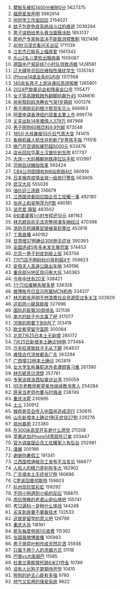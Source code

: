 1. [樊振东被扣1400分被附0分](https://s.weibo.com//weibo?q=%E6%A8%8A%E6%8C%AF%E4%B8%9C%E8%A2%AB%E6%89%A31400%E5%88%86%E8%A2%AB%E9%99%840%E5%88%86&Refer=top) 5627375
2. [福原爱发声明](https://s.weibo.com//weibo?q=%23%E7%A6%8F%E5%8E%9F%E7%88%B1%E5%8F%91%E5%A3%B0%E6%98%8E%23&Refer=top) 3982914
3. [何同学工作室回应](https://s.weibo.com//weibo?q=%23%E4%BD%95%E5%90%8C%E5%AD%A6%E5%B7%A5%E4%BD%9C%E5%AE%A4%E5%9B%9E%E5%BA%94%23&Refer=top) 2154021
4. [蚊子包是免疫系统战斗过的痕迹](https://s.weibo.com//weibo?q=%23%E8%9A%8A%E5%AD%90%E5%8C%85%E6%98%AF%E5%85%8D%E7%96%AB%E7%B3%BB%E7%BB%9F%E6%88%98%E6%96%97%E8%BF%87%E7%9A%84%E7%97%95%E8%BF%B9%23&Refer=top) 2036294
5. [男子误把祛黑头膏当面膜涂脸](https://s.weibo.com//weibo?q=%23%E7%94%B7%E5%AD%90%E8%AF%AF%E6%8A%8A%E7%A5%9B%E9%BB%91%E5%A4%B4%E8%86%8F%E5%BD%93%E9%9D%A2%E8%86%9C%E6%B6%82%E8%84%B8%23&Refer=top) 1853137
6. [房地产专家称坚决不能取消预售制](https://s.weibo.com//weibo?q=%23%E6%88%BF%E5%9C%B0%E4%BA%A7%E4%B8%93%E5%AE%B6%E7%A7%B0%E5%9D%9A%E5%86%B3%E4%B8%8D%E8%83%BD%E5%8F%96%E6%B6%88%E9%A2%84%E5%94%AE%E5%88%B6%23&Refer=top) 1821496
7. [40秒沉浸式看问天出征](https://s.weibo.com//weibo?q=%2340%E7%A7%92%E6%B2%89%E6%B5%B8%E5%BC%8F%E7%9C%8B%E9%97%AE%E5%A4%A9%E5%87%BA%E5%BE%81%23&Refer=top) 1711139
8. [江宏杰已联系上福原爱](https://s.weibo.com//weibo?q=%23%E6%B1%9F%E5%AE%8F%E6%9D%B0%E5%B7%B2%E8%81%94%E7%B3%BB%E4%B8%8A%E7%A6%8F%E5%8E%9F%E7%88%B1%23&Refer=top) 1561342
9. [乐山2名儿童检出腺病毒](https://s.weibo.com//weibo?q=%23%E4%B9%90%E5%B1%B12%E5%90%8D%E5%84%BF%E7%AB%A5%E6%A3%80%E5%87%BA%E8%85%BA%E7%97%85%E6%AF%92%23&Refer=top) 1555087
10. [德国中产家庭排7小时队领救济粮](https://s.weibo.com//weibo?q=%23%E5%BE%B7%E5%9B%BD%E4%B8%AD%E4%BA%A7%E5%AE%B6%E5%BA%AD%E6%8E%927%E5%B0%8F%E6%97%B6%E9%98%9F%E9%A2%86%E6%95%91%E6%B5%8E%E7%B2%AE%23&Refer=top) 1428581
11. [辽大辅导员回应被指性骚扰学生](https://s.weibo.com//weibo?q=%23%E8%BE%BD%E5%A4%A7%E8%BE%85%E5%AF%BC%E5%91%98%E5%9B%9E%E5%BA%94%E8%A2%AB%E6%8C%87%E6%80%A7%E9%AA%9A%E6%89%B0%E5%AD%A6%E7%94%9F%23&Refer=top) 1335743
12. [iPhone14或全系6G内存](https://s.weibo.com//weibo?q=%23iPhone14%E6%88%96%E5%85%A8%E7%B3%BB6G%E5%86%85%E5%AD%98%23&Refer=top) 1317568
13. [140余名孩子上游泳课后高烧咳嗽](https://s.weibo.com//weibo?q=%23140%E4%BD%99%E5%90%8D%E5%AD%A9%E5%AD%90%E4%B8%8A%E6%B8%B8%E6%B3%B3%E8%AF%BE%E5%90%8E%E9%AB%98%E7%83%A7%E5%92%B3%E5%97%BD%23&Refer=top) 1265901
14. [2024巴黎奥运会和残奥会口号](https://s.weibo.com//weibo?q=%232024%E5%B7%B4%E9%BB%8E%E5%A5%A5%E8%BF%90%E4%BC%9A%E5%92%8C%E6%AE%8B%E5%A5%A5%E4%BC%9A%E5%8F%A3%E5%8F%B7%23&Refer=top) 1115477
15. [女子穿高跟鞋踇外翻脚码飙升45](https://s.weibo.com//weibo?q=%23%E5%A5%B3%E5%AD%90%E7%A9%BF%E9%AB%98%E8%B7%9F%E9%9E%8B%E8%B8%87%E5%A4%96%E7%BF%BB%E8%84%9A%E7%A0%81%E9%A3%99%E5%8D%8745%23&Refer=top) 1046616
16. [爸爸帮妈妈洗睡衣气哭1岁萌娃](https://s.weibo.com//weibo?q=%23%E7%88%B8%E7%88%B8%E5%B8%AE%E5%A6%88%E5%A6%88%E6%B4%97%E7%9D%A1%E8%A1%A3%E6%B0%94%E5%93%AD1%E5%B2%81%E8%90%8C%E5%A8%83%23&Refer=top) 1001376
17. [男子用刚买的橙汁帮货车灭火](https://s.weibo.com//weibo?q=%23%E7%94%B7%E5%AD%90%E7%94%A8%E5%88%9A%E4%B9%B0%E7%9A%84%E6%A9%99%E6%B1%81%E5%B8%AE%E8%B4%A7%E8%BD%A6%E7%81%AD%E7%81%AB%23&Refer=top) 956953
18. [阿里申请香港纽约双重主要上市](https://s.weibo.com//weibo?q=%23%E9%98%BF%E9%87%8C%E7%94%B3%E8%AF%B7%E9%A6%99%E6%B8%AF%E7%BA%BD%E7%BA%A6%E5%8F%8C%E9%87%8D%E4%B8%BB%E8%A6%81%E4%B8%8A%E5%B8%82%23&Refer=top) 899776
19. [丈夫出轨14年赠情人379万](https://s.weibo.com//weibo?q=%23%E4%B8%88%E5%A4%AB%E5%87%BA%E8%BD%A814%E5%B9%B4%E8%B5%A0%E6%83%85%E4%BA%BA379%E4%B8%87%23&Refer=top) 887968
20. [男子网购60瓶饮料9.9包邮](https://s.weibo.com//weibo?q=%23%E7%94%B7%E5%AD%90%E7%BD%91%E8%B4%AD60%E7%93%B6%E9%A5%AE%E6%96%999.9%E5%8C%85%E9%82%AE%23&Refer=top) 873548
21. [185斤大叔暴瘦55斤后气质大变](https://s.weibo.com//weibo?q=%23185%E6%96%A4%E5%A4%A7%E5%8F%94%E6%9A%B4%E7%98%A655%E6%96%A4%E5%90%8E%E6%B0%94%E8%B4%A8%E5%A4%A7%E5%8F%98%23&Refer=top) 741415
22. [象棋机器人抓住并折断7岁男孩手指](https://s.weibo.com//weibo?q=%23%E8%B1%A1%E6%A3%8B%E6%9C%BA%E5%99%A8%E4%BA%BA%E6%8A%93%E4%BD%8F%E5%B9%B6%E6%8A%98%E6%96%AD7%E5%B2%81%E7%94%B7%E5%AD%A9%E6%89%8B%E6%8C%87%23&Refer=top) 711516
23. [敞门开空调拟被罚超5000元](https://s.weibo.com//weibo?q=%23%E6%95%9E%E9%97%A8%E5%BC%80%E7%A9%BA%E8%B0%83%E6%8B%9F%E8%A2%AB%E7%BD%9A%E8%B6%855000%E5%85%83%23&Refer=top) 633476
24. [店长回应华莱士汉堡吃到生肉](https://s.weibo.com//weibo?q=%23%E5%BA%97%E9%95%BF%E5%9B%9E%E5%BA%94%E5%8D%8E%E8%8E%B1%E5%A3%AB%E6%B1%89%E5%A0%A1%E5%90%83%E5%88%B0%E7%94%9F%E8%82%89%23&Refer=top) 617737
25. [大连一大妈横躺地铁座位玩手机](https://s.weibo.com//weibo?q=%23%E5%A4%A7%E8%BF%9E%E4%B8%80%E5%A4%A7%E5%A6%88%E6%A8%AA%E8%BA%BA%E5%9C%B0%E9%93%81%E5%BA%A7%E4%BD%8D%E7%8E%A9%E6%89%8B%E6%9C%BA%23&Refer=top) 612997
26. [河南启动婚俗改革](https://s.weibo.com//weibo?q=%23%E6%B2%B3%E5%8D%97%E5%90%AF%E5%8A%A8%E5%A9%9A%E4%BF%97%E6%94%B9%E9%9D%A9%23&Refer=top) 592424
27. [CBA公司因侵权向B站索赔4亿](https://s.weibo.com//weibo?q=%23CBA%E5%85%AC%E5%8F%B8%E5%9B%A0%E4%BE%B5%E6%9D%83%E5%90%91B%E7%AB%99%E7%B4%A2%E8%B5%944%E4%BA%BF%23&Refer=top) 580916
28. [日本猴痘疫情全球一级旅行警告](https://s.weibo.com//weibo?q=%23%E6%97%A5%E6%9C%AC%E7%8C%B4%E7%97%98%E7%96%AB%E6%83%85%E5%85%A8%E7%90%83%E4%B8%80%E7%BA%A7%E6%97%85%E8%A1%8C%E8%AD%A6%E5%91%8A%23&Refer=top) 563606
29. [武汉大风](https://s.weibo.com//weibo?q=%23%E6%AD%A6%E6%B1%89%E5%A4%A7%E9%A3%8E%23&Refer=top) 555026
30. [油价迎三连跌](https://s.weibo.com//weibo?q=%23%E6%B2%B9%E4%BB%B7%E8%BF%8E%E4%B8%89%E8%BF%9E%E8%B7%8C%23&Refer=top) 516679
31. [江西国资委回应国企员工炫耀一事](https://s.weibo.com//weibo?q=%23%E6%B1%9F%E8%A5%BF%E5%9B%BD%E8%B5%84%E5%A7%94%E5%9B%9E%E5%BA%94%E5%9B%BD%E4%BC%81%E5%91%98%E5%B7%A5%E7%82%AB%E8%80%80%E4%B8%80%E4%BA%8B%23&Refer=top) 492180
32. [张井上和吴啊萍为P图](https://s.weibo.com//weibo?q=%23%E5%BC%A0%E4%BA%95%E4%B8%8A%E5%92%8C%E5%90%B4%E5%95%8A%E8%90%8D%E4%B8%BAP%E5%9B%BE%23&Refer=top) 490181
33. [谈恋爱 降智](https://s.weibo.com//weibo?q=%E8%B0%88%E6%81%8B%E7%88%B1%20%E9%99%8D%E6%99%BA&Refer=top) 483502
34. [8旬婆婆等1小时专程还10元](https://s.weibo.com//weibo?q=%238%E6%97%AC%E5%A9%86%E5%A9%86%E7%AD%891%E5%B0%8F%E6%97%B6%E4%B8%93%E7%A8%8B%E8%BF%9810%E5%85%83%23&Refer=top) 481163
35. [林志颖目前无法完整拼凑车祸经过](https://s.weibo.com//weibo?q=%23%E6%9E%97%E5%BF%97%E9%A2%96%E7%9B%AE%E5%89%8D%E6%97%A0%E6%B3%95%E5%AE%8C%E6%95%B4%E6%8B%BC%E5%87%91%E8%BD%A6%E7%A5%B8%E7%BB%8F%E8%BF%87%23&Refer=top) 470398
36. [消防员抓捕黄鼠狼被臭屁熏吐](https://s.weibo.com//weibo?q=%23%E6%B6%88%E9%98%B2%E5%91%98%E6%8A%93%E6%8D%95%E9%BB%84%E9%BC%A0%E7%8B%BC%E8%A2%AB%E8%87%AD%E5%B1%81%E7%86%8F%E5%90%90%23&Refer=top) 452616
37. [丁真直播](https://s.weibo.com//weibo?q=%23%E4%B8%81%E7%9C%9F%E7%9B%B4%E6%92%AD%23&Refer=top) 440182
38. [甘肃增37例确诊306例无症状](https://s.weibo.com//weibo?q=%23%E7%94%98%E8%82%83%E5%A2%9E37%E4%BE%8B%E7%A1%AE%E8%AF%8A306%E4%BE%8B%E6%97%A0%E7%97%87%E7%8A%B6%23&Refer=top) 390393
39. [全国连续5年多未发生暴恐案](https://s.weibo.com//weibo?q=%23%E5%85%A8%E5%9B%BD%E8%BF%9E%E7%BB%AD5%E5%B9%B4%E5%A4%9A%E6%9C%AA%E5%8F%91%E7%94%9F%E6%9A%B4%E6%81%90%E6%A1%88%23&Refer=top) 374453
40. [北京一男子划皮划艇上班](https://s.weibo.com//weibo?q=%23%E5%8C%97%E4%BA%AC%E4%B8%80%E7%94%B7%E5%AD%90%E5%88%92%E7%9A%AE%E5%88%92%E8%89%87%E4%B8%8A%E7%8F%AD%23&Refer=top) 363756
41. [711门店不明码标价获利超4千](https://s.weibo.com//weibo?q=%23711%E9%97%A8%E5%BA%97%E4%B8%8D%E6%98%8E%E7%A0%81%E6%A0%87%E4%BB%B7%E8%8E%B7%E5%88%A9%E8%B6%854%E5%8D%83%23&Refer=top) 359923
42. [安倍夫人高速公路出车祸](https://s.weibo.com//weibo?q=%23%E5%AE%89%E5%80%8D%E5%A4%AB%E4%BA%BA%E9%AB%98%E9%80%9F%E5%85%AC%E8%B7%AF%E5%87%BA%E8%BD%A6%E7%A5%B8%23&Refer=top) 349196
43. [重庆部分地区现闪电大风](https://s.weibo.com//weibo?q=%23%E9%87%8D%E5%BA%86%E9%83%A8%E5%88%86%E5%9C%B0%E5%8C%BA%E7%8E%B0%E9%97%AA%E7%94%B5%E5%A4%A7%E9%A3%8E%23&Refer=top) 340363
44. [今年中伏有20天](https://s.weibo.com//weibo?q=%23%E4%BB%8A%E5%B9%B4%E4%B8%AD%E4%BC%8F%E6%9C%8920%E5%A4%A9%23&Refer=top) 338421
45. [1个穴位缓解失眠多梦](https://s.weibo.com//weibo?q=%231%E4%B8%AA%E7%A9%B4%E4%BD%8D%E7%BC%93%E8%A7%A3%E5%A4%B1%E7%9C%A0%E5%A4%9A%E6%A2%A6%23&Refer=top) 336326
46. [微博账号已显示所属MCN机构](https://s.weibo.com//weibo?q=%23%E5%BE%AE%E5%8D%9A%E8%B4%A6%E5%8F%B7%E5%B7%B2%E6%98%BE%E7%A4%BA%E6%89%80%E5%B1%9EMCN%E6%9C%BA%E6%9E%84%23&Refer=top) 334317
47. [林志颖发声明不想浪费社会资源受过多关注](https://s.weibo.com//weibo?q=%23%E6%9E%97%E5%BF%97%E9%A2%96%E5%8F%91%E5%A3%B0%E6%98%8E%E4%B8%8D%E6%83%B3%E6%B5%AA%E8%B4%B9%E7%A4%BE%E4%BC%9A%E8%B5%84%E6%BA%90%E5%8F%97%E8%BF%87%E5%A4%9A%E5%85%B3%E6%B3%A8%23&Refer=top) 333929
48. [这肌肉小腿真能瘦](https://s.weibo.com//weibo?q=%23%E8%BF%99%E8%82%8C%E8%82%89%E5%B0%8F%E8%85%BF%E7%9C%9F%E8%83%BD%E7%98%A6%23&Refer=top) 327996
49. [国际乒联第30周排名](https://s.weibo.com//weibo?q=%23%E5%9B%BD%E9%99%85%E4%B9%92%E8%81%94%E7%AC%AC30%E5%91%A8%E6%8E%92%E5%90%8D%23&Refer=top) 321138
50. [南方的蚊子也太毒了吧](https://s.weibo.com//weibo?q=%23%E5%8D%97%E6%96%B9%E7%9A%84%E8%9A%8A%E5%AD%90%E4%B9%9F%E5%A4%AA%E6%AF%92%E4%BA%86%E5%90%A7%23&Refer=top) 317077
51. [河南的雨要下到8月了](https://s.weibo.com//weibo?q=%23%E6%B2%B3%E5%8D%97%E7%9A%84%E9%9B%A8%E8%A6%81%E4%B8%8B%E5%88%B08%E6%9C%88%E4%BA%86%23&Refer=top) 313418
52. [欧文希望留守篮网](https://s.weibo.com//weibo?q=%23%E6%AC%A7%E6%96%87%E5%B8%8C%E6%9C%9B%E7%95%99%E5%AE%88%E7%AF%AE%E7%BD%91%23&Refer=top) 300064
53. [北京7月25日本土无新增](https://s.weibo.com//weibo?q=%23%E5%8C%97%E4%BA%AC7%E6%9C%8825%E6%97%A5%E6%9C%AC%E5%9C%9F%E6%97%A0%E6%96%B0%E5%A2%9E%23&Refer=top) 285172
54. [7月25日新增本土确诊98例](https://s.weibo.com//weibo?q=%237%E6%9C%8825%E6%97%A5%E6%96%B0%E5%A2%9E%E6%9C%AC%E5%9C%9F%E7%A1%AE%E8%AF%8A98%E4%BE%8B%23&Refer=top) 273484
55. [汗毛旺盛致蚊子无从下脚](https://s.weibo.com//weibo?q=%23%E6%B1%97%E6%AF%9B%E6%97%BA%E7%9B%9B%E8%87%B4%E8%9A%8A%E5%AD%90%E6%97%A0%E4%BB%8E%E4%B8%8B%E8%84%9A%23&Refer=top) 264837
56. [难怪古代流放都去广东](https://s.weibo.com//weibo?q=%23%E9%9A%BE%E6%80%AA%E5%8F%A4%E4%BB%A3%E6%B5%81%E6%94%BE%E9%83%BD%E5%8E%BB%E5%B9%BF%E4%B8%9C%23&Refer=top) 263294
57. [广西增32例本土确诊](https://s.weibo.com//weibo?q=%23%E5%B9%BF%E8%A5%BF%E5%A2%9E32%E4%BE%8B%E6%9C%AC%E5%9C%9F%E7%A1%AE%E8%AF%8A%23&Refer=top) 262819
58. [女大学生称兼职送外卖遭顾客刁难](https://s.weibo.com//weibo?q=%23%E5%A5%B3%E5%A4%A7%E5%AD%A6%E7%94%9F%E7%A7%B0%E5%85%BC%E8%81%8C%E9%80%81%E5%A4%96%E5%8D%96%E9%81%AD%E9%A1%BE%E5%AE%A2%E5%88%81%E9%9A%BE%23&Refer=top) 261390
59. [林志颖意识清楚](https://s.weibo.com//weibo?q=%23%E6%9E%97%E5%BF%97%E9%A2%96%E6%84%8F%E8%AF%86%E6%B8%85%E6%A5%9A%23&Refer=top) 257761
60. [专家谈佩洛西拟窜访台湾](https://s.weibo.com//weibo?q=%23%E4%B8%93%E5%AE%B6%E8%B0%88%E4%BD%A9%E6%B4%9B%E8%A5%BF%E6%8B%9F%E7%AA%9C%E8%AE%BF%E5%8F%B0%E6%B9%BE%23&Refer=top) 255059
61. [95岁老教师希望来世继续教书育人](https://s.weibo.com//weibo?q=%2395%E5%B2%81%E8%80%81%E6%95%99%E5%B8%88%E5%B8%8C%E6%9C%9B%E6%9D%A5%E4%B8%96%E7%BB%A7%E7%BB%AD%E6%95%99%E4%B9%A6%E8%82%B2%E4%BA%BA%23&Refer=top) 254284
62. [原来当老师也要与时俱进](https://s.weibo.com//weibo?q=%23%E5%8E%9F%E6%9D%A5%E5%BD%93%E8%80%81%E5%B8%88%E4%B9%9F%E8%A6%81%E4%B8%8E%E6%97%B6%E4%BF%B1%E8%BF%9B%23&Refer=top) 238749
63. [重庆冰雹](https://s.weibo.com//weibo?q=%E9%87%8D%E5%BA%86%E5%86%B0%E9%9B%B9&Refer=top) 230995
64. [土土](https://s.weibo.com//weibo?q=%E5%9C%9F%E5%9C%9F&Refer=top) 230912
65. [猴痘是否会传入中国并造成流行](https://s.weibo.com//weibo?q=%23%E7%8C%B4%E7%97%98%E6%98%AF%E5%90%A6%E4%BC%9A%E4%BC%A0%E5%85%A5%E4%B8%AD%E5%9B%BD%E5%B9%B6%E9%80%A0%E6%88%90%E6%B5%81%E8%A1%8C%23&Refer=top) 230815
66. [山东新增本土确诊1例无症状27例](https://s.weibo.com//weibo?q=%23%E5%B1%B1%E4%B8%9C%E6%96%B0%E5%A2%9E%E6%9C%AC%E5%9C%9F%E7%A1%AE%E8%AF%8A1%E4%BE%8B%E6%97%A0%E7%97%87%E7%8A%B627%E4%BE%8B%23&Refer=top) 226276
67. [郑州暴雨](https://s.weibo.com//weibo?q=%23%E9%83%91%E5%B7%9E%E6%9A%B4%E9%9B%A8%23&Refer=top) 223380
68. [在300米高空开车是什么感觉](https://s.weibo.com//weibo?q=%23%E5%9C%A8300%E7%B1%B3%E9%AB%98%E7%A9%BA%E5%BC%80%E8%BD%A6%E6%98%AF%E4%BB%80%E4%B9%88%E6%84%9F%E8%A7%89%23&Refer=top) 211208
69. [苹果追加iPhone14零部件订单](https://s.weibo.com//weibo?q=%23%E8%8B%B9%E6%9E%9C%E8%BF%BD%E5%8A%A0iPhone14%E9%9B%B6%E9%83%A8%E4%BB%B6%E8%AE%A2%E5%8D%95%23&Refer=top) 203447
70. [官方调查国企员工炫耀家人有后台](https://s.weibo.com//weibo?q=%23%E5%AE%98%E6%96%B9%E8%B0%83%E6%9F%A5%E5%9B%BD%E4%BC%81%E5%91%98%E5%B7%A5%E7%82%AB%E8%80%80%E5%AE%B6%E4%BA%BA%E6%9C%89%E5%90%8E%E5%8F%B0%23&Refer=top) 202981
71. [漫展](https://s.weibo.com//weibo?q=%E6%BC%AB%E5%B1%95&Refer=top) 200166
72. [谢谢你暑假工](https://s.weibo.com//weibo?q=%23%E8%B0%A2%E8%B0%A2%E4%BD%A0%E6%9A%91%E5%81%87%E5%B7%A5%23&Refer=top) 191341
73. [江西国控通报员工发布不当言论](https://s.weibo.com//weibo?q=%23%E6%B1%9F%E8%A5%BF%E5%9B%BD%E6%8E%A7%E9%80%9A%E6%8A%A5%E5%91%98%E5%B7%A5%E5%8F%91%E5%B8%83%E4%B8%8D%E5%BD%93%E8%A8%80%E8%AE%BA%23&Refer=top) 186677
74. [人和人的精力差别有多大](https://s.weibo.com//weibo?q=%23%E4%BA%BA%E5%92%8C%E4%BA%BA%E7%9A%84%E7%B2%BE%E5%8A%9B%E5%B7%AE%E5%88%AB%E6%9C%89%E5%A4%9A%E5%A4%A7%23&Refer=top) 182902
75. [广东增本土无症状17例](https://s.weibo.com//weibo?q=%23%E5%B9%BF%E4%B8%9C%E5%A2%9E%E6%9C%AC%E5%9C%9F%E6%97%A0%E7%97%87%E7%8A%B617%E4%BE%8B%23&Refer=top) 180696
76. [C罗返回曼彻斯特](https://s.weibo.com//weibo?q=C%E7%BD%97%E8%BF%94%E5%9B%9E%E6%9B%BC%E5%BD%BB%E6%96%AF%E7%89%B9&Refer=top) 159603
77. [杭州现巨型彩虹](https://s.weibo.com//weibo?q=%23%E6%9D%AD%E5%B7%9E%E7%8E%B0%E5%B7%A8%E5%9E%8B%E5%BD%A9%E8%99%B9%23&Refer=top) 159292
78. [不同小狗遇到小偷的反应](https://s.weibo.com//weibo?q=%23%E4%B8%8D%E5%90%8C%E5%B0%8F%E7%8B%97%E9%81%87%E5%88%B0%E5%B0%8F%E5%81%B7%E7%9A%84%E5%8F%8D%E5%BA%94%23&Refer=top) 158870
79. [雨后傍晚的老君山是仙境吧](https://s.weibo.com//weibo?q=%23%E9%9B%A8%E5%90%8E%E5%82%8D%E6%99%9A%E7%9A%84%E8%80%81%E5%90%9B%E5%B1%B1%E6%98%AF%E4%BB%99%E5%A2%83%E5%90%A7%23&Refer=top) 155741
80. [考12遍科一是种什么体验](https://s.weibo.com//weibo?q=%23%E8%80%8312%E9%81%8D%E7%A7%91%E4%B8%80%E6%98%AF%E7%A7%8D%E4%BB%80%E4%B9%88%E4%BD%93%E9%AA%8C%23&Refer=top) 144249
81. [买车到底要不要看技术](https://s.weibo.com//weibo?q=%23%E4%B9%B0%E8%BD%A6%E5%88%B0%E5%BA%95%E8%A6%81%E4%B8%8D%E8%A6%81%E7%9C%8B%E6%8A%80%E6%9C%AF%23&Refer=top) 132533
82. [这就是留学的意义吧](https://s.weibo.com//weibo?q=%23%E8%BF%99%E5%B0%B1%E6%98%AF%E7%95%99%E5%AD%A6%E7%9A%84%E6%84%8F%E4%B9%89%E5%90%A7%23&Refer=top) 126799
83. [重庆大风](https://s.weibo.com//weibo?q=%23%E9%87%8D%E5%BA%86%E5%A4%A7%E9%A3%8E%23&Refer=top) 118161
84. [房东每度电按1元收费](https://s.weibo.com//weibo?q=%23%E6%88%BF%E4%B8%9C%E6%AF%8F%E5%BA%A6%E7%94%B5%E6%8C%891%E5%85%83%E6%94%B6%E8%B4%B9%23&Refer=top) 115392
85. [张碧晨微博直播](https://s.weibo.com//weibo?q=%23%E5%BC%A0%E7%A2%A7%E6%99%A8%E5%BE%AE%E5%8D%9A%E7%9B%B4%E6%92%AD%23&Refer=top) 105983
86. [男子用荷叶制作成天然花洒](https://s.weibo.com//weibo?q=%23%E7%94%B7%E5%AD%90%E7%94%A8%E8%8D%B7%E5%8F%B6%E5%88%B6%E4%BD%9C%E6%88%90%E5%A4%A9%E7%84%B6%E8%8A%B1%E6%B4%92%23&Refer=top) 35938
87. [只属于两个人的求婚方式](https://s.weibo.com//weibo?q=%23%E5%8F%AA%E5%B1%9E%E4%BA%8E%E4%B8%A4%E4%B8%AA%E4%BA%BA%E7%9A%84%E6%B1%82%E5%A9%9A%E6%96%B9%E5%BC%8F%23&Refer=top) 31118
88. [巴黎vs大阪钢巴](https://s.weibo.com//weibo?q=%E5%B7%B4%E9%BB%8Evs%E5%A4%A7%E9%98%AA%E9%92%A2%E5%B7%B4&Refer=top) 11585
89. [杜普兰蒂斯撑杆跳6米21夺金](https://s.weibo.com//weibo?q=%23%E6%9D%9C%E6%99%AE%E5%85%B0%E8%92%82%E6%96%AF%E6%92%91%E6%9D%86%E8%B7%B36%E7%B1%B321%E5%A4%BA%E9%87%91%23&Refer=top) 10789
90. [没有人比狗子更期待开学](https://s.weibo.com//weibo?q=%23%E6%B2%A1%E6%9C%89%E4%BA%BA%E6%AF%94%E7%8B%97%E5%AD%90%E6%9B%B4%E6%9C%9F%E5%BE%85%E5%BC%80%E5%AD%A6%23&Refer=top) 10410
91. [狗狗的护主心能有多强](https://s.weibo.com//weibo?q=%23%E7%8B%97%E7%8B%97%E7%9A%84%E6%8A%A4%E4%B8%BB%E5%BF%83%E8%83%BD%E6%9C%89%E5%A4%9A%E5%BC%BA%23&Refer=top) 9780
92. [帅气又实用的保安系统](https://s.weibo.com//weibo?q=%23%E5%B8%85%E6%B0%94%E5%8F%88%E5%AE%9E%E7%94%A8%E7%9A%84%E4%BF%9D%E5%AE%89%E7%B3%BB%E7%BB%9F%23&Refer=top) 9622
